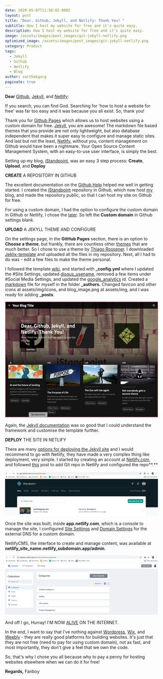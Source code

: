 ```yaml
---
date: 2020-05-07T11:58:02.000Z
layout: post
title: "Dear, Github, Jekyll, and Netlify: Thank You! "
subtitle: How I host my website for free and it's quite easy.
description: How I host my website for free and it's quite easy.
image: /assets/images/post_images/git-jekyll-netlify.png
optimized_image: /assets/images/post_images/git-jekyll-netlify.png
category: Product
tags:
  - Jekyll
  - Github
  - Netlify
  - Blog
author: sarthakgarg
paginate: true
---
```

**Dear** [Github](https://github.com/about), [Jekyll](https://jekyllrb.com/), and [Netlify](https://www.netlifycms.org/):

If you search, you can find God. Searching for 'how to host a website for free' was far too easy and it was because you all exist. So, thank you!

Thank you for [Github Pages](https://pages.github.com/) which allows us to host websites using a custom domain for free. [Jekyll](https://jekyllrb.com/), you are awesome! The markdown file based themes that you provide are not only lightweight, but also database independent that makes it super easy to configure and manage static sites. And last but not the least, [Netlify](https://www.netlifycms.org/), without you, content management on Github would have been a nightmare. Your Open Source Content Management System, with an easy-to-use user interface, is simply the best.  

Setting up my blog, [iStandpoint](https://sarthakgarg.com/), was an easy 3 step process: **Create**, **Upload**, and **Deploy**

**CREATE** A REPOSITORY IN GITHUB

The excellent documentation on the [Github Help](https://help.github.com/en/github/working-with-github-pages/creating-a-github-pages-site) helped me well in getting started. I created the [iStandpoint](https://github.com/gargsaar/iStandpoint) repository in Github, which now host [my](https://sarthakgarg.com/) blog, and made the repository public, so that I can host my site on Github for free.

For using a custom domain, I had the option to configure the custom domain in Github or Netlify, I chose the [later](https://docs.netlify.com/domains-https/custom-domains/configure-external-dns/). So left the **Custom domain** in Github settings blank.

**UPLOAD** A JEKYLL THEME AND CONFIGURE

On the settings page, in the **GitHub Pages** section, there is an option to **Choose a theme**, but frankly, there are countless other [themes](https://jekyllrb.com/docs/themes/) that are much better. So I chose to use a theme by [Thiago Rossener](https://rossener.com/). I downloaded [Jeklix-template](https://github.com/thiagorossener/jekflix-template) and uploaded all the files in my repository. Next, all I had to do was - edit a few files to make the theme personal.

I followed the template [wiki](https://github.com/thiagorossener/jekflix-template/wiki/settings), and started with **_config.yml** where I updated the #Site Settings, updated [disqus_usename](https://disqus.com/), removed a few items under #Social Media Settings, and updated the [google_analytics](https://analytics.withgoogle.com/) id. Created a [markdown](https://www.markdownguide.org/getting-started/) file for myself in the folder **_authors.** Changed favicon and other icons at assets/img/icons, and blog_image.png at assets/img, and I was ready for adding **_posts**.

![Website_template_cover](/assets/images/post_images/template_cover.png "Website_template_cover")

Again, the [Jekyll documentation](https://jekyllrb.com/docs/) was so good that I could understand the framework and customise the template further.

**DEPLOY** THE SITE IN NETLIFY

There are many [options for deploying the Jekyll site](https://jekyllrb.com/docs/deployment/third-party/) and I would recommend to go with Netlify, they have made a very complex thing like deployment, very simple. I started by creating an account at [Netlify.com](https://www.netlify.com/), and followed [this](https://www.netlify.com/blog/2015/10/28/a-step-by-step-guide-jekyll-3.0-on-netlify/) post to add Git repo in Netlify and configured the repo**.**

![netlify-add-new-site-from-git](/assets/images/post_images/netlify-add-new-site.png "netlify-add-new-site-from-git")

Once the site was built, inside **app.netlify.com**, which is a console to manage the site, I configured [Site Settings](https://docs.netlify.com/) and [Domain Settings](https://docs.netlify.com/domains-https/custom-domains/configure-external-dns/) for the external DNS for a custom domain. 

NetlifyCMS, the interface to create and manage content, was available at **netlify_site_name.netlify_subdomain.app/admin**.

![netlifycms](/assets/images/post_images/netlifycms.png "netlifycms")

And off I go, Hurray! I'M NOW [ALIVE](https://sarthakgarg.com/about_me.html) ON THE INTERNET.

In the end, I want to say that I've nothing against [Wordpress](https://wordpress.org/), [Wix](https://www.wix.com/), and [Weebly](https://www.weebly.com/in) - they are really good platforms for building websites. It's just that they are not free (need to pay for using custom domain), not as fast, and most importantly, they don't give a feel that we own the code. 

So, that's why I chose you all because why to pay a penny for hosting websites elsewhere when we can do it for free!

**Regards,** Fanboy